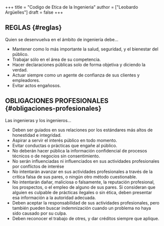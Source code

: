 +++
title = "Codigo de Etica de la Ingenieria"
author = ["Leobardo Argüelles"]
draft = false
+++

## REGLAS {#reglas}

Quien se desenvuelva en el ámbito de ingeniería debe...

-   Mantener como lo más importante la salud, seguridad, y el bienestar del público.
-   Trabajar sólo en el área de su competencia.
-   Hacer declaraciones públicas solo de forma objetiva y diciendo la verdad.
-   Actuar siempre como un agente de confianza de sus clientes y empleadores.
-   Evitar actos engañosos.


## OBLIGACIONES PROFESIONALES {#obligaciones-profesionales}

Las ingenieras y los ingenieros...

-   Deben ser guiados en sus relaciones por los estándares más altos de honestidad e integridad.
-   Aspirar a servir el interés público en todo momento.
-   Evitar conductas o prácticas que engañe al público.
-   No deberán hacer pública la información confidencial de procesos técnicos o de negocios sin consentimiento.
-   No serán influenciadas ni influenciados en sus actividades profesionales por conflictos de interése
-   No intentarán avanzar en sus actividades profesionales a través de la crítica falsa de sus pares, o ningún otro método cuestionable.
-   No intentarán dañar, maliciosa o falsamente, la reputación profesional, los prospectos, o el empleo de alguno de sus pares. Si consideran que alguien es culpable de prácticas ilegales o sin ética,
    deben presentar esa información a la autoridad adecuada.
-   Deben aceptar la responsabilidad de sus actividades profesionales, pero también pueden buscar indemnización cuando un problema no haya sido causado por su culpa.
-   Deben reconocer el trabajo de otres, y dar créditos siempre que aplique.

